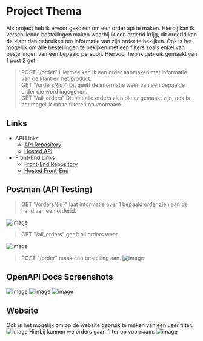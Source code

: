 # Project Thema

Als project heb ik ervoor gekozen om een order api te maken.  Hierbij kan ik verschillende bestellingen maken waarbij ik een orderid krijg, 
dit orderid kan de klant dan gebruiken om informatie van zijn order te bekijken. Ook is het mogelijk om alle bestellingen te bekijken met een filters zoals enkel van bestellingen van een bepaald persoon.
Hiervoor heb ik gebruik gemaakt van 1 post 2 get. 

> POST "/order" Hiermee kan ik een order aanmaken met informatie van de klant en het product.<br>
> GET "/orders/{id}" Dit geeft de informatie weer van een bepaalde order die word ingegeven.<br>
> GET "/all_orders" Dit laat alle orders zien die er gemaakt zijn, ook is het mogelijk om te filteren op voornaam.

## Links
* API Links
    * [API Repository](https://github.com/ArneVangheel/API-Project)
    * [Hosted API](https://api-service-arnevangheel.cloud.okteto.net/)
* Front-End Links
    * [Front-End Repository](https://github.com/ArneVangheel/ArneVangheel.github.io)
    * [Hosted Front-End ](https://arnevangheel.github.io/)
## Postman (API Testing)
> GET "/orders/{id}" laat informatie over 1 bepaald order zien aan de hand van een orderid.

![image](https://user-images.githubusercontent.com/94957070/202862989-4309ebd3-2e57-41c3-b21f-03c5a8c855a1.png)

> GET "/all_orders" geeft all orders weer.

![image](https://user-images.githubusercontent.com/94957070/202863091-29287ac0-482a-4465-acdd-b231a425a4d3.png)

> POST "/order" maak een bestelling aan.
![image](https://user-images.githubusercontent.com/94957070/202863134-1f799119-51b4-4920-9c2d-9b79d1dae142.png)

## OpenAPI Docs Screenshots
![image](https://user-images.githubusercontent.com/94957070/202858157-0b42e118-56f2-4f90-93ec-5c0f0ab79467.png)
![image](https://user-images.githubusercontent.com/94957070/202858168-447aa8ab-eb05-47f0-86ca-fcdeb8427588.png)
![image](https://user-images.githubusercontent.com/94957070/202858180-eac7f35e-bb31-457a-947d-d8c9b5403f0d.png)

## Website
Ook is het mogelijk om op de website gebruik te maken van een user filter.
![image](https://user-images.githubusercontent.com/94957070/202862896-f7fc8010-07e1-412c-bd4e-2cc3e63d8045.png)
Hierbij kunnen we orders gaan filter op voornaam.
![image](https://user-images.githubusercontent.com/94957070/202862938-d7f803b4-c9f0-47c1-a46f-be0aa9b8b31e.png)

